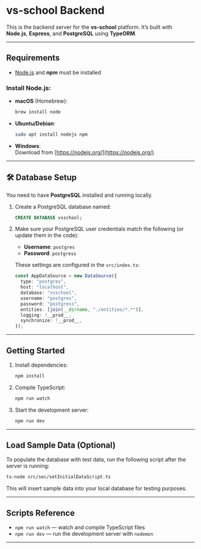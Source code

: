 # vs-school Backend

This is the backend server for the **vs-school** platform. It’s built with **Node.js**, **Express**, and **PostgreSQL** using **TypeORM**.

---

## Requirements

- [Node.js](https://nodejs.org/) and **npm** must be installed

### Install Node.js:

- **macOS** (Homebrew):

  ```bash
  brew install node
  ```

- **Ubuntu/Debian**:

  ```bash
  sudo apt install nodejs npm
  ```

- **Windows**:  
  Download from [https://nodejs.org/](https://nodejs.org/)

---

## 🛠 Database Setup

You need to have **PostgreSQL** installed and running locally.

1. Create a PostgreSQL database named:

   ```sql
   CREATE DATABASE vsschool;
   ```

2. Make sure your PostgreSQL user credentials match the following (or update them in the code):

   - **Username**: `postgres`  
   - **Password**: `postgress`

   These settings are configured in the `src/index.ts`:

   ```ts
   const AppDataSource = new DataSource({
     type: "postgres",
     host: "localhost",
     database: "vsschool",
     username: "postgres",
     password: "postgress",
     entities: [join(__dirname, "./entities/*.*")],
     logging: !__prod__,
     synchronize: !__prod__,
   });
   ```

---

##  Getting Started

1. Install dependencies:

   ```bash
   npm install
   ```

2. Compile TypeScript:

   ```bash
   npm run watch
   ```

3. Start the development server:

   ```bash
   npm run dev
   ```

---

##  Load Sample Data (Optional)

To populate the database with test data, run the following script after the server is running:

```bash
ts-node src/sec/setInitialDataScript.ts
```

This will insert sample data into your local database for testing purposes.

---

## Scripts Reference

- `npm run watch` — watch and compile TypeScript files
- `npm run dev` — run the development server with `nodemon`

---


